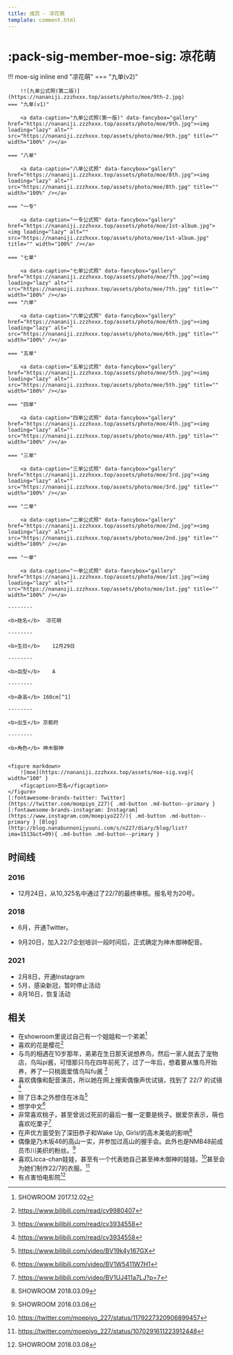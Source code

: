 ```yaml
---
title: 成员 - 凉花萌
template: comment.html
---
```

# :pack-sig-member-moe-sig: 凉花萌

!!! moe-sig inline end "凉花萌"
    === "九单(v2)"

        !![九单公式照(第二版)](https://nananiji.zzzhxxx.top/assets/photo/moe/9th-2.jpg)
    === "九单(v1)"

        <a data-caption="九单公式照(第一版)" data-fancybox="gallery" href="https://nananiji.zzzhxxx.top/assets/photo/moe/9th.jpg"><img loading="lazy" alt="" src="https://nananiji.zzzhxxx.top/assets/photo/moe/9th.jpg" title="" width="100%" /></a>

    === "八单"

        <a data-caption="八单公式照" data-fancybox="gallery" href="https://nananiji.zzzhxxx.top/assets/photo/moe/8th.jpg"><img loading="lazy" alt="" src="https://nananiji.zzzhxxx.top/assets/photo/moe/8th.jpg" title="" width="100%" /></a>

    === "一专"

        <a data-caption="一专公式照" data-fancybox="gallery" href="https://nananiji.zzzhxxx.top/assets/photo/moe/1st-album.jpg"><img loading="lazy" alt="" src="https://nananiji.zzzhxxx.top/assets/photo/moe/1st-album.jpg" title="" width="100%" /></a>

    === "七单"

        <a data-caption="七单公式照" data-fancybox="gallery" href="https://nananiji.zzzhxxx.top/assets/photo/moe/7th.jpg"><img loading="lazy" alt="" src="https://nananiji.zzzhxxx.top/assets/photo/moe/7th.jpg" title="" width="100%" /></a>
    === "六单"

        <a data-caption="六单公式照" data-fancybox="gallery" href="https://nananiji.zzzhxxx.top/assets/photo/moe/6th.jpg"><img loading="lazy" alt="" src="https://nananiji.zzzhxxx.top/assets/photo/moe/6th.jpg" title="" width="100%" /></a>

    === "五单"

        <a data-caption="五单公式照" data-fancybox="gallery" href="https://nananiji.zzzhxxx.top/assets/photo/moe/5th.jpg"><img loading="lazy" alt="" src="https://nananiji.zzzhxxx.top/assets/photo/moe/5th.jpg" title="" width="100%" /></a>

    === "四单"

        <a data-caption="四单公式照" data-fancybox="gallery" href="https://nananiji.zzzhxxx.top/assets/photo/moe/4th.jpg"><img loading="lazy" alt="" src="https://nananiji.zzzhxxx.top/assets/photo/moe/4th.jpg" title="" width="100%" /></a>

    === "三单"

        <a data-caption="三单公式照" data-fancybox="gallery" href="https://nananiji.zzzhxxx.top/assets/photo/moe/3rd.jpg"><img loading="lazy" alt="" src="https://nananiji.zzzhxxx.top/assets/photo/moe/3rd.jpg" title="" width="100%" /></a>

    === "二单"

        <a data-caption="二单公式照" data-fancybox="gallery" href="https://nananiji.zzzhxxx.top/assets/photo/moe/2nd.jpg"><img loading="lazy" alt="" src="https://nananiji.zzzhxxx.top/assets/photo/moe/2nd.jpg" title="" width="100%" /></a>

    === "一单"

        <a data-caption="一单公式照" data-fancybox="gallery" href="https://nananiji.zzzhxxx.top/assets/photo/moe/1st.jpg"><img loading="lazy" alt="" src="https://nananiji.zzzhxxx.top/assets/photo/moe/1st.jpg" title="" width="100%" /></a>

    --------

    <b>姓名</b>  凉花萌 

    --------

    <b>生日</b>    12月29日

    --------

    <b>血型</b>    A

    --------

    <b>身高</b> 160cm[^1]

    --------

    <b>出生</b> 京都府

    --------

    <b>角色</b> 神木御神

    
    <figure markdown>
        ![moe](https://nananiji.zzzhxxx.top/assets/moe-sig.svg){ width="100" }
        <figcaption>签名</figcaption>
    </figure>
    [:fontawesome-brands-twitter: Twitter](https://twitter.com/moepiyo_227){ .md-button .md-button--primary } [:fontawesome-brands-instagram: Instagram](https://www.instagram.com/moepiyo227/){ .md-button .md-button--primary } [Blog](http://blog.nanabunnonijyuuni.com/s/n227/diary/blog/list?ima=1513&ct=09){ .md-button .md-button--primary }

## 时间线
### 2016
- 12月24日，从10,325名中通过了22/7的最终审核。报名号为20号。
### 2018
- 6月，开通Twitter。

- 9月20日，加入22/7企划培训一段时间后，正式确定为神木御神配音。
### 2021
- 2月8日，开通Instagram
- 5月，感染新冠，暂时停止活动
- 8月16日，恢复活动

## 相关

- 在showroom里说过自己有一个姐姐和一个弟弟[^2]
- 喜欢的花是樱花[^3]
- 与鸟的相遇在10岁那年，弟弟在生日那天说想养鸟，然后一家人就去了宠物店，鸟叫pi酱，可惜那只鸟在四年前死了，过了一年后，想着要从雏鸟开始养，养了一只桃面爱情鸟叫fu酱 [^4]
- 喜欢偶像和配音演员，所以她在网上搜索偶像声优试镜，找到了 22/7 的试镜 [^4]
- 除了日本之外想住在冰岛[^5]
- 想学中文[^6]
- 非常喜欢桃子，甚至曾说过死前的最后一餐一定要是桃子。据爱奈表示，萌也喜欢吃栗子[^7]
- 在声优方面受到了深田恭子和Wake Up, Girls!的高木美佑的影响[^8]
- 偶像是乃木坂46的高山一实，并参加过高山的握手会。此外也是NMB48前成员市川美织的粉丝。[^9]
- 喜欢Licca-chan娃娃，甚至有一个代表她自己甚至神木御神的娃娃。[^10]甚至会为她们制作22/7的衣服。[^11]
- 有点害怕电影院[^9]

[^1]: https://twitter.com/moepiyo_227/status/1393923302700113925
[^2]: SHOWROOM 2017.12.02
[^3]: https://www.bilibili.com/read/cv9980407
[^4]: https://www.bilibili.com/read/cv3934558
[^5]: https://www.bilibili.com/video/BV19k4y167GX
[^6]: https://www.bilibili.com/video/BV1W5411W7H1
[^7]: https://www.bilibili.com/video/BV1UJ411a7LJ?p=7
[^8]: SHOWROOM 2018.03.09
[^9]: SHOWROOM 2018.03.08
[^10]: https://twitter.com/moepiyo_227/status/1179227320906899457
[^11]: https://twitter.com/moepiyo_227/status/1070291611223912448
